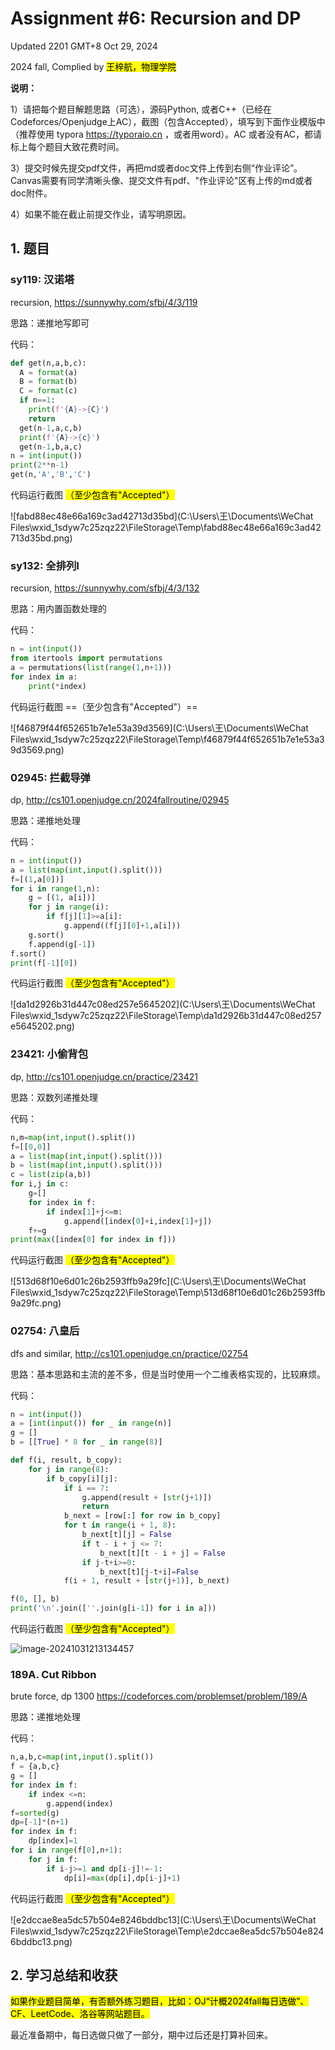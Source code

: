 # Assignment #6: Recursion and DP

Updated 2201 GMT+8 Oct 29, 2024

2024 fall, Complied by <mark>王梓航，物理学院</mark>



**说明：**

1）请把每个题目解题思路（可选），源码Python, 或者C++（已经在Codeforces/Openjudge上AC），截图（包含Accepted），填写到下面作业模版中（推荐使用 typora https://typoraio.cn ，或者用word）。AC 或者没有AC，都请标上每个题目大致花费时间。

3）提交时候先提交pdf文件，再把md或者doc文件上传到右侧“作业评论”。Canvas需要有同学清晰头像、提交文件有pdf、"作业评论"区有上传的md或者doc附件。

4）如果不能在截止前提交作业，请写明原因。



## 1. 题目

### sy119: 汉诺塔

recursion, https://sunnywhy.com/sfbj/4/3/119  

思路：递推地写即可



代码：

```python
def get(n,a,b,c):
  A = format(a)
  B = format(b)
  C = format(c)
  if n==1:
    print(f'{A}->{C}')
    return
  get(n-1,a,c,b)
  print(f'{A}->{c}')
  get(n-1,b,a,c)
n = int(input())
print(2**n-1)
get(n,'A','B','C')

```



代码运行截图 <mark>（至少包含有"Accepted"）</mark>

![fabd88ec48e66a169c3ad42713d35bd](C:\Users\王\Documents\WeChat Files\wxid_1sdyw7c25zqz22\FileStorage\Temp\fabd88ec48e66a169c3ad42713d35bd.png)



### sy132: 全排列I

recursion, https://sunnywhy.com/sfbj/4/3/132

思路：用内置函数处理的



代码：

```python
n = int(input())
from itertools import permutations
a = permutations(list(range(1,n+1)))
for index in a:
    print(*index)
```



代码运行截图 ==（至少包含有"Accepted"）==

![f46879f44f652651b7e1e53a39d3569](C:\Users\王\Documents\WeChat Files\wxid_1sdyw7c25zqz22\FileStorage\Temp\f46879f44f652651b7e1e53a39d3569.png)



### 02945: 拦截导弹 

dp, http://cs101.openjudge.cn/2024fallroutine/02945

思路：递推地处理



代码：

```python
n = int(input())
a = list(map(int,input().split()))
f=[(1,a[0])]
for i in range(1,n):
    g = [(1, a[i])]
    for j in range(i):
        if f[j][1]>=a[i]:
            g.append((f[j][0]+1,a[i]))
    g.sort()
    f.append(g[-1])
f.sort()
print(f[-1][0])
```



代码运行截图 <mark>（至少包含有"Accepted"）</mark>

![da1d2926b31d447c08ed257e5645202](C:\Users\王\Documents\WeChat Files\wxid_1sdyw7c25zqz22\FileStorage\Temp\da1d2926b31d447c08ed257e5645202.png)



### 23421: 小偷背包 

dp, http://cs101.openjudge.cn/practice/23421

思路：双数列递推处理



代码：

```python
n,m=map(int,input().split())
f=[[0,0]]
a = list(map(int,input().split()))
b = list(map(int,input().split()))
c = list(zip(a,b))
for i,j in c:
    g=[]
    for index in f:
        if index[1]+j<=m:
            g.append([index[0]+i,index[1]+j])
    f+=g
print(max([index[0] for index in f]))
```



代码运行截图 <mark>（至少包含有"Accepted"）</mark>



![513d68f10e6d01c26b2593ffb9a29fc](C:\Users\王\Documents\WeChat Files\wxid_1sdyw7c25zqz22\FileStorage\Temp\513d68f10e6d01c26b2593ffb9a29fc.png)

### 02754: 八皇后

dfs and similar, http://cs101.openjudge.cn/practice/02754

思路：基本思路和主流的差不多，但是当时使用一个二维表格实现的，比较麻烦。



代码：

```python
n = int(input())
a = [int(input()) for _ in range(n)]
g = []
b = [[True] * 8 for _ in range(8)]

def f(i, result, b_copy):
    for j in range(8):
        if b_copy[i][j]:
            if i == 7:
                g.append(result + [str(j+1)])
                return
            b_next = [row[:] for row in b_copy]  
            for t in range(i + 1, 8):
                b_next[t][j] = False
                if t - i + j <= 7:
                    b_next[t][t - i + j] = False
                if j-t+i>=0:
                    b_next[t][j-t+i]=False
            f(i + 1, result + [str(j+1)], b_next)

f(0, [], b)
print('\n'.join([''.join(g[i-1]) for i in a]))
```



代码运行截图 <mark>（至少包含有"Accepted"）</mark>

![image-20241031213134457](C:\Users\王\AppData\Roaming\Typora\typora-user-images\image-20241031213134457.png)



### 189A. Cut Ribbon 

brute force, dp 1300 https://codeforces.com/problemset/problem/189/A

思路：递推地处理



代码：

```python
n,a,b,c=map(int,input().split())
f = {a,b,c}
g = []
for index in f:
    if index <=n:
        g.append(index)
f=sorted(g)
dp=[-1]*(n+1)
for index in f:
    dp[index]=1
for i in range(f[0],n+1):
    for j in f:
        if i-j>=1 and dp[i-j]!=-1:
            dp[i]=max(dp[i],dp[i-j]+1)
```



代码运行截图 <mark>（至少包含有"Accepted"）</mark>

![e2dccae8ea5dc57b504e8246bddbc13](C:\Users\王\Documents\WeChat Files\wxid_1sdyw7c25zqz22\FileStorage\Temp\e2dccae8ea5dc57b504e8246bddbc13.png)



## 2. 学习总结和收获

<mark>如果作业题目简单，有否额外练习题目，比如：OJ“计概2024fall每日选做”、CF、LeetCode、洛谷等网站题目。</mark>

最近准备期中，每日选做只做了一部分，期中过后还是打算补回来。
